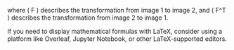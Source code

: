 
where \( F \) describes the transformation from image 1 to image 2, and \( F^T \) describes the transformation from image 2 to image 1.

If you need to display mathematical formulas with LaTeX, consider using a platform like Overleaf, Jupyter Notebook, or other LaTeX-supported editors.
